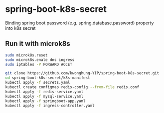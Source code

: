 # spring-boot-k8s-secret
Binding spring boot password (e.g. spring.database.password) property into k8s secret

## Run it with microk8s
```bash
sudo microk8s.reset
sudo microk8s.enale dns ingress
sudo iptables -P FORWARD ACCET

git clone https://github.com/kwonghung-YIP/spring-boot-k8s-secret.git
cd spring-boot-k8s-secret/k8s-manifest
kubectl apply -f secrets.yaml
kubectl create configmap redis-config --from-file redis.conf
kubectl apply -f redis-service.yaml
kubectl apply -f mysql-service.yaml
kubectl apply -f springboot-app.yaml
kubectl apply -f ingress-controller.yaml
```
